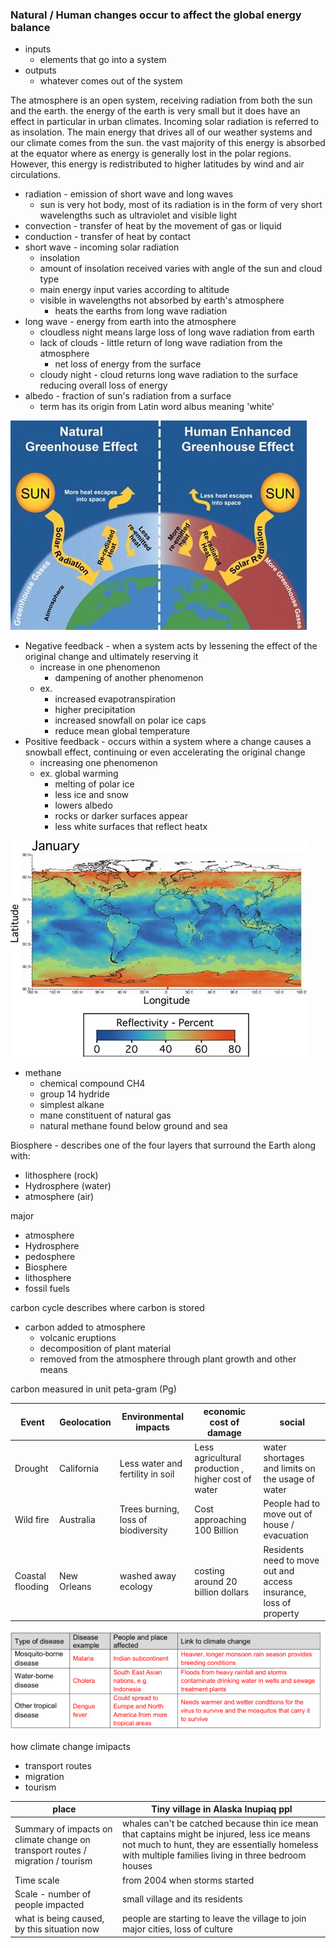 ### Natural / Human changes occur to affect the global energy balance
- inputs
  - elements that go into a system
- outputs
  - whatever comes out of the system

The atmosphere is an open system, receiving radiation from both the sun and the earth. the energy of the earth is very small but it does have an effect in particular in urban climates. Incoming solar radiation is referred to as insolation.
The main energy that drives all of our weather systems and our climate comes from the sun. the vast majority of this energy is absorbed at the equator where as energy is generally lost in the polar regions. However, this energy is redistributed to higher latitudes by wind and air circulations.

- radiation - emission of short wave and long waves
  - sun is very hot body, most of its radiation is in the form of very short wavelengths such as ultraviolet and visible light
- convection - transfer of heat by the movement of gas or liquid
- conduction - transfer of heat by contact
- short wave - incoming solar radiation
  - insolation
  - amount of insolation received varies with angle of the sun and cloud type
  - main energy input varies according to altitude
  - visible in wavelengths not absorbed by earth's atmosphere
    - heats the earths from long wave radiation
- long wave - energy from earth into the atmosphere
  - cloudless night means large loss of long wave radiation from earth
  - lack of clouds - little return of long wave radiation from the atmosphere
    - net loss of energy from the surface
  - cloudy night - cloud returns long wave radiation to the surface reducing overall loss of energy
- albedo - fraction of sun's radiation from a surface
  - term has its origin from Latin word albus meaning 'white'



![shortwavelongwave](.src/short_wave_long_wave.png)

- Negative feedback - when a system acts by lessening the effect of the original change and ultimately reserving it
  - increase in one phenomenon
    - dampening of another phenomenon
  - ex.
    - increased evapotranspiration
    - higher precipitation
    - increased snowfall on polar ice caps
    - reduce mean global temperature
- Positive feedback - occurs within a system where a change causes a snowball effect, continuing or even accelerating the original change
  - increasing one phenomenon
  - ex. global warming
    - melting of polar ice
    - less ice and snow
    - lowers albedo
    - rocks or darker surfaces appear
    - less white surfaces that reflect heatx

![albedo_map](.src/albedo_map.png)

- methane
  - chemical compound CH4
  - group 14 hydride
  - simplest alkane
  - mane constituent of natural gas
  - natural methane found below ground and sea

Biosphere - describes one of the four layers that surround the Earth along with:
  - lithosphere (rock)
  - Hydrosphere (water)
  - atmosphere (air)


  major
  - atmosphere
  - Hydrosphere
  - pedosphere
  - Biosphere
  - lithosphere
  - fossil fuels

carbon cycle describes where carbon is stored

- carbon added to atmosphere
  - volcanic eruptions
  - decomposition of plant material
  - removed from the atmosphere through plant growth and other means

carbon measured in unit peta-gram (Pg)

| Event | Geolocation | Environmental impacts | economic cost of damage | social |
| -- | -- | -- | -- | -- |
| Drought| California | Less water and fertility in soil | Less agricultural production , higher cost of water| water shortages and limits on the usage of water|
| Wild fire | Australia | Trees burning, loss of biodiversity | Cost approaching 100 Billion  | People had to move out of house / evacuation |
| Coastal flooding | New Orleans | washed away ecology | costing around 20 billion dollars | Residents need to move out and access insurance, loss of property |


![borne_diseases.png](.src/borne_diseases.png)

how climate change imipacts
- transport routes
- migration
- tourism

|place | Tiny village in Alaska Inupiaq ppl|
|---| -- |
| Summary of impacts on climate change on transport routes / migration / tourism | whales can't be catched because thin ice mean that captains might be injured, less ice means not much to hunt, they are essentially homeless with multiple families living in three bedroom houses|
| Time scale | from 2004 when storms started |
|Scale - number of people impacted |small village and its residents |
|what is being caused, by this situation now | people are starting to leave the village to join major cities, loss of culture |
